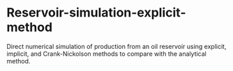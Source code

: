 # Reservoir-simulation-explicit-method
Direct numerical simulation of production from an oil reservoir using explicit, implicit, and Crank-Nickolson methods to compare with the analytical method.
